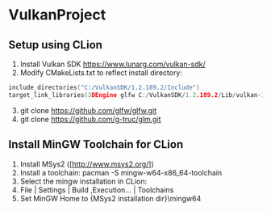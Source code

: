 # VulkanProject

## Setup using CLion 


1. Install Vulkan SDK https://www.lunarg.com/vulkan-sdk/
2. Modify CMakeLists.txt to reflect install directory:

```cpp 
include_directories("C:/VulkanSDK/1.2.189.2/Include")
target_link_libraries(3DEngine glfw C:/VulkanSDK/1.2.189.2/Lib/vulkan-1.lib glm)
```


3. git clone https://github.com/glfw/glfw.git
4. git clone https://github.com/g-truc/glm.git

## Install MinGW Toolchain for CLion

1. Install MSys2 ([http://www.msys2.org/])
2. Install a toolchain: pacman -S mingw-w64-x86_64-toolchain
3. Select the mingw installation in CLion:
4. File | Settings | Build ,Execution... | Toolchains
5. Set MinGW Home to {MSys2 installation dir}\mingw64
